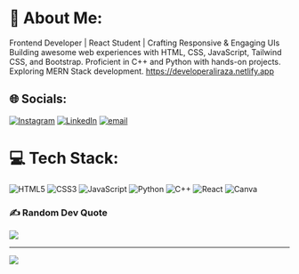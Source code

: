 # 💫 About Me:
Frontend Developer | React Student | Crafting Responsive & Engaging UIs<br>Building awesome web experiences with HTML, CSS, JavaScript, Tailwind CSS, and Bootstrap. Proficient in C++ and Python with hands-on projects. Exploring MERN Stack development. 
https://developeraliraza.netlify.app


## 🌐 Socials:
[![Instagram](https://img.shields.io/badge/Instagram-%23E4405F.svg?logo=Instagram&logoColor=white)](https://www.instagram.com/developeraliraza) [![LinkedIn](https://img.shields.io/badge/LinkedIn-%230077B5.svg?logo=linkedin&logoColor=white)](https://www.linkedin.com/in/developeraliraza) [![email](https://img.shields.io/badge/Email-D14836?logo=gmail&logoColor=white)](mailto:devaliraza74@gmail.com) 

# 💻 Tech Stack:
![HTML5](https://img.shields.io/badge/html5-%23E34F26.svg?style=for-the-badge&logo=html5&logoColor=white) ![CSS3](https://img.shields.io/badge/css3-%231572B6.svg?style=for-the-badge&logo=css3&logoColor=white) ![JavaScript](https://img.shields.io/badge/javascript-%23323330.svg?style=for-the-badge&logo=javascript&logoColor=%23F7DF1E) ![Python](https://img.shields.io/badge/python-3670A0?style=for-the-badge&logo=python&logoColor=ffdd54) ![C++](https://img.shields.io/badge/c++-%2300599C.svg?style=for-the-badge&logo=c%2B%2B&logoColor=white) ![React](https://img.shields.io/badge/react-%2320232a.svg?style=for-the-badge&logo=react&logoColor=%2361DAFB)  ![Canva](https://img.shields.io/badge/Canva-%2300C4CC.svg?style=for-the-badge&logo=Canva&logoColor=white) 


### ✍️ Random Dev Quote
![](https://quotes-github-readme.vercel.app/api?type=horizontal&theme=radical)

---
[![](https://visitcount.itsvg.in/api?id=developeraliraza74&icon=3&color=1)](https://visitcount.itsvg.in)
